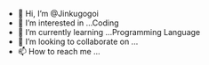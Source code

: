 - 👋 Hi, I’m @Jinkugogoi
- 👀 I’m interested in ...Coding
- 🌱 I’m currently learning ...Programming Language
- 💞️ I’m looking to collaborate on ...
- 📫 How to reach me ...

<!---
Jinkugogoi/Jinkugogoi is a ✨ special ✨ repository because its `README.md` (this file) appears on your GitHub profile.
You can click the Preview link to take a look at your changes.
--->

